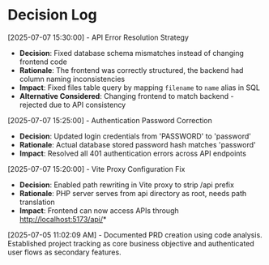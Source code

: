 # Decision Log

[2025-07-07 15:30:00] - API Error Resolution Strategy

- **Decision**: Fixed database schema mismatches instead of changing frontend code
- **Rationale**: The frontend was correctly structured, the backend had column naming inconsistencies
- **Impact**: Fixed files table query by mapping `filename` to `name` alias in SQL
- **Alternative Considered**: Changing frontend to match backend - rejected due to API consistency

[2025-07-07 15:25:00] - Authentication Password Correction

- **Decision**: Updated login credentials from 'PASSWORD' to 'password'
- **Rationale**: Actual database stored password hash matches 'password'
- **Impact**: Resolved all 401 authentication errors across API endpoints

[2025-07-07 15:20:00] - Vite Proxy Configuration Fix

- **Decision**: Enabled path rewriting in Vite proxy to strip /api prefix
- **Rationale**: PHP server serves from api directory as root, needs path translation
- **Impact**: Frontend can now access APIs through <http://localhost:5173/api/>*

[2025-07-05 11:02:09 AM] - Documented PRD creation using code analysis. Established project tracking as core business objective and authenticated user flows as secondary features.
